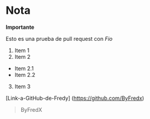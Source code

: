 # Nota

**Importante**

Esto es una prueba de pull request con _Fio_


1. Item 1
2. Item 2
 * Item 2.1
 * Item 2.2
3. Item 3

[Link-a-GitHub-de-Fredy] (https://github.com/ByFredx)

> ByFredX